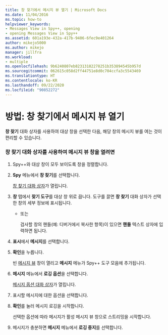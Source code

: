 ```yaml
---
title: 창 찾기에서 메시지 뷰 열기 | Microsoft Docs
ms.date: 11/04/2016
ms.topic: how-to
helpviewer_keywords:
- Messages View in Spy++, opening
- opening Messages View in Spy++
ms.assetid: 601a193e-432a-417b-9406-6fec9e401264
author: mikejo5000
ms.author: mikejo
manager: jillfra
ms.workload:
- multiple
ms.openlocfilehash: 9b6240807eb82313182278251b353894545b957d
ms.sourcegitcommit: 062615c058d2ff44751e8d0c704ccfa3c5543469
ms.translationtype: HT
ms.contentlocale: ko-KR
ms.lasthandoff: 09/22/2020
ms.locfileid: "90852272"
---
```

# <a name="how-to-open-messages-view-from-find-window"></a>방법: 창 찾기에서 메시지 뷰 열기
**창 찾기** 대화 상자를 사용하여 대상 창을 선택한 다음, 해당 창의 메시지 뷰를 여는 것이 편리할 수 있습니다.

### <a name="to-open-a-messages-view-window-using-the-find-window-dialog-box"></a>창 찾기 대화 상자를 사용하여 메시지 뷰 창을 열려면

1. Spy++와 대상 창이 모두 보이도록 창을 정렬합니다.

2. **Spy** 메뉴에서 **창 찾기**를 선택합니다.

    [창 찾기 대화 상자](../debugger/find-window-dialog-box.md)가 열립니다.

3. **창** 탭에서 **찾기 도구**를 대상 창 위로 끕니다. 도구를 끌면 **창 찾기** 대화 상자가 선택한 창의 세부 정보에 표시됩니다.

   - 또는

     검사할 창의 핸들(예: 디버거에서 복사한 항목)이 있으면 **핸들** 텍스트 상자에 입력하면 됩니다.

4. **표시**에서 **메시지**를 선택합니다.

5. **확인**을 누릅니다.

    빈 [메시지 뷰](../debugger/messages-view.md) 창이 열리고 **메시지** 메뉴가 Spy++ 도구 모음에 추가됩니다.

6. **메시지** 메뉴에서 **로깅 옵션**을 선택합니다.

    [메시지 옵션 대화 상자](../debugger/message-options-dialog-box.md)가 열립니다.

7. 표시할 메시지에 대한 옵션을 선택합니다.

8. **확인**를 눌러 메시지 로깅을 시작합니다.

    선택한 옵션에 따라 메시지가 활성 메시지 뷰 창으로 스트리밍을 시작합니다.

9. 메시지가 충분하면 **메시지** 메뉴에서 **로깅 중지**를 선택합니다.

